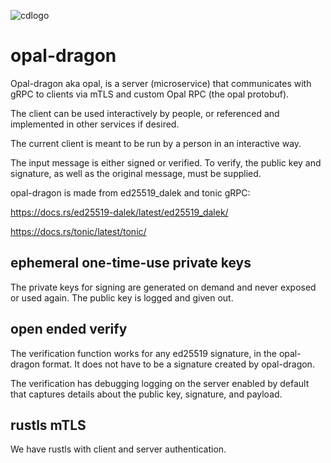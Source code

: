 ![cdlogo](https://carefuldata.com/images/cdlogo.png)

# opal-dragon

Opal-dragon aka opal, is a server (microservice) that communicates with gRPC to clients via mTLS and custom Opal RPC (the opal protobuf).

The client can be used interactively by people, or referenced and implemented in other services if desired.

The current client is meant to be run by a person in an interactive way.

The input message is either signed or verified. To verify, the public key and signature, as well as the original message, must be supplied.

opal-dragon is made from ed25519_dalek and tonic gRPC:

https://docs.rs/ed25519-dalek/latest/ed25519_dalek/

https://docs.rs/tonic/latest/tonic/

## ephemeral one-time-use private keys

The private keys for signing are generated on demand and never exposed or used again. The public key is logged and given out. 

## open ended verify

The verification function works for any ed25519 signature, in the opal-dragon format. It does not have to be a signature created by opal-dragon.

The verification has debugging logging on the server enabled by default that captures details about the public key, signature, and payload.

## rustls mTLS

We have rustls with client and server authentication.
